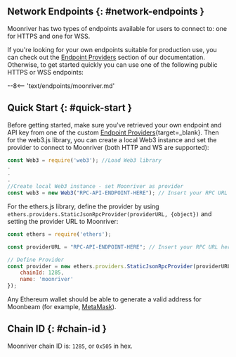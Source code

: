 ## Network Endpoints {: #network-endpoints }

Moonriver has two types of endpoints available for users to connect to: one for HTTPS and one for WSS. 

If you're looking for your own endpoints suitable for production use, you can check out the [Endpoint Providers](/builders/get-started/endpoints/#endpoint-providers) section of our documentation. Otherwise, to get started quickly you can use one of the following public HTTPS or WSS endpoints:

--8<-- 'text/endpoints/moonriver.md'

## Quick Start {: #quick-start } 

Before getting started, make sure you've retrieved your own endpoint and API key from one of the custom [Endpoint Providers](/builders/get-started/endpoints/){target=_blank}. Then for the web3.js library, you can create a local Web3 instance and set the provider to connect to Moonriver (both HTTP and WS are supported):

```js
const Web3 = require('web3'); //Load Web3 library
.
.
.
//Create local Web3 instance - set Moonriver as provider
const web3 = new Web3("RPC-API-ENDPOINT-HERE"); // Insert your RPC URL here
```

For the ethers.js library, define the provider by using `ethers.providers.StaticJsonRpcProvider(providerURL, {object})` and setting the provider URL to Moonriver:

```js
const ethers = require('ethers');

const providerURL = "RPC-API-ENDPOINT-HERE"; // Insert your RPC URL here

// Define Provider
const provider = new ethers.providers.StaticJsonRpcProvider(providerURL, {
    chainId: 1285,
    name: 'moonriver'
});
```

Any Ethereum wallet should be able to generate a valid address for Moonbeam (for example, [MetaMask](https://metamask.io/)).

## Chain ID {: #chain-id } 

Moonriver chain ID is: `1285`, or `0x505` in hex.
